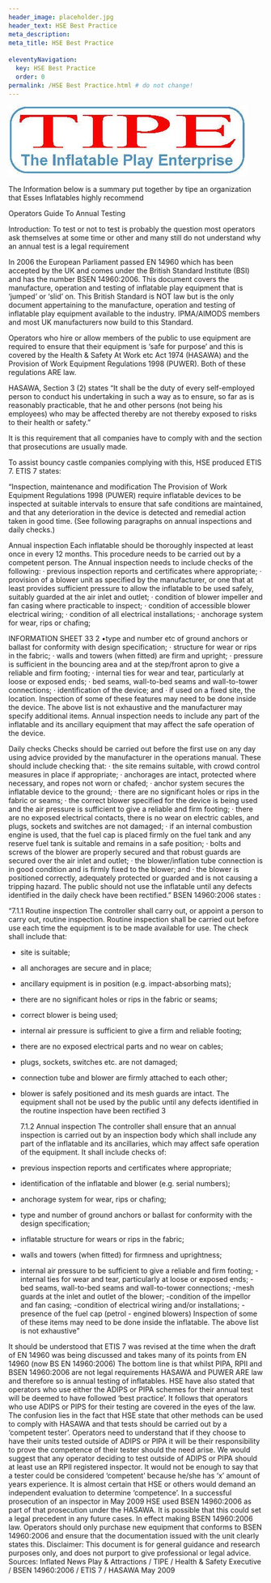 ```yaml
---
header_image: placeholder.jpg
header_text: HSE Best Practice
meta_description:
meta_title: HSE Best Practice

eleventyNavigation:
  key: HSE Best Practice
  order: 0
permalink: /HSE Best Practice.html # do not change!
---
```


![TIPE Logo](/images/tipe-logo.jpg)

The Information below is a summary put together by tipe an organization that Esses Inflatables highly recommend

Operators Guide To Annual Testing

Introduction:
To test or not to test is probably the question most operators ask themselves at
some time or other and many still do not understand why an annual test is a legal
requirement

In 2006 the European Parliament passed EN 14960 which has been accepted by the UK and comes
under the British Standard Institute (BSI) and has the number BSEN 14960:2006. This document
covers the manufacture, operation and testing of inflatable play equipment that is ‘jumped’ or ‘slid’ on.
This British Standard is NOT law but is the only document appertaining to the manufacture, operation
and testing of inflatable play equipment available to the industry. IPMA/AIMODS members and most
UK manufacturers now build to this Standard.

Operators who hire or allow members of the public to use equipment are required to ensure that their
equipment is ‘safe for purpose’ and this is covered by the Health & Safety At Work etc Act 1974
(HASAWA) and the Provision of Work Equipment Regulations 1998 (PUWER). Both of these regulations
ARE law.

HASAWA, Section 3 (2) states “It shall be the duty of every self-employed person to conduct his
undertaking in such a way as to ensure, so far as is reasonably practicable, that he and other persons
(not being his employees) who may be affected thereby are not thereby exposed to risks to their
health or safety.”

It is this requirement that all companies have to comply with and the section that prosecutions are
usually made.

To assist bouncy castle companies complying with this, HSE produced ETIS 7.
ETIS 7 states:

“Inspection, maintenance and modification
The Provision of Work Equipment Regulations 1998 (PUWER) require inflatable devices to be inspected
at suitable intervals to ensure that safe conditions are maintained, and that any deterioration in the
device is detected and remedial action taken in good time. (See following paragraphs on annual
inspections and daily checks.)

Annual inspection
Each inflatable should be thoroughly inspected at least once in every 12 months. This procedure needs
to be carried out by a competent person.
The Annual inspection needs to include checks of the following:
· previous inspection reports and certificates where appropriate;
· provision of a blower unit as specified by the manufacturer, or one that at least provides sufficient
pressure to allow the inflatable to be used safely, suitably guarded at the air inlet and outlet;
· condition of blower impeller and fan casing where practicable to inspect;
· condition of accessible blower electrical wiring;
· condition of all electrical installations;
· anchorage system for wear, rips or chafing;

INFORMATION SHEET 33
2
•type and number etc of ground anchors or ballast for conformity with design specification;
· structure for wear or rips in the fabric;
· walls and towers (when fitted) are firm and upright;
· pressure is sufficient in the bouncing area and at the step/front apron to give a reliable and firm
footing;
· internal ties for wear and tear, particularly at loose or exposed ends;
· bed seams, wall-to-bed seams and wall-to-tower connections;
· identification of the device; and
· if used on a fixed site, the location.
Inspection of some of these features may need to be done inside the device. The above list is not
exhaustive and the manufacturer may specify additional items. Annual inspection needs to include any
part of the inflatable and its ancillary equipment that may affect the safe operation of the device.

Daily checks
Checks should be carried out before the first use on any day using advice provided by the
manufacturer in the operations manual. These should include checking that:
· the site remains suitable, with crowd control measures in place if appropriate;
· anchorages are intact, protected where necessary, and ropes not worn or chafed;
· anchor system secures the inflatable device to the ground;
· there are no significant holes or rips in the fabric or seams;
· the correct blower specified for the device is being used and the air pressure is sufficient to give a
reliable and firm footing;
· there are no exposed electrical contacts, there is no wear on electric cables, and plugs, sockets and
switches are not damaged;
· if an internal combustion engine is used, that the fuel cap is placed firmly on the fuel tank and any
reserve fuel tank is suitable and remains in a safe position;
· bolts and screws of the blower are properly secured and that robust guards are secured over the air
inlet and outlet;
· the blower/inflation tube connection is in good condition and is firmly fixed to the blower; and
· the blower is positioned correctly, adequately protected or guarded and is not causing a tripping
hazard.
The public should not use the inflatable until any defects identified in the daily check have been
rectified.”
BSEN 14960:2006 states :

“7.1.1 Routine inspection
The controller shall carry out, or appoint a person to carry out, routine inspection.
Routine inspection shall be carried out before use each time the equipment is to be made available
for use. The check shall include that:

- site is suitable;
- all anchorages are secure and in place;
- ancillary equipment is in position (e.g. impact-absorbing mats);
- there are no significant holes or rips in the fabric or seams;
- correct blower is being used;
- internal air pressure is sufficient to give a firm and reliable footing;
- there are no exposed electrical parts and no wear on cables;
- plugs, sockets, switches etc. are not damaged;
- connection tube and blower are firmly attached to each other;
- blower is safely positioned and its mesh guards are intact.
  The equipment shall not be used by the public until any defects identified in the routine inspection have
  been rectified
  3

  7.1.2 Annual inspection
  The controller shall ensure that an annual inspection is carried out by an inspection body which shall
  include any part of the inflatable and its ancillaries, which may affect safe operation of the equipment.
  It shall include checks of:

- previous inspection reports and certificates where appropriate;
- identification of the inflatable and blower (e.g. serial numbers);
- anchorage system for wear, rips or chafing;
- type and number of ground anchors or ballast for conformity with the design specification;
- inflatable structure for wears or rips in the fabric;
- walls and towers (when fitted) for firmness and uprightness;
- internal air pressure to be sufficient to give a reliable and firm footing;
  -internal ties for wear and tear, particularly at loose or exposed ends;
  -bed seams, wall-to-bed seams and wall-to-tower connections;
  -mesh guards at the inlet and outlet of the blower;
  -condition of the impellor and fan casing;
  -condition of electrical wiring and/or installations;
  -presence of the fuel cap (petrol - engined blowers)
  Inspection of some of these items may need to be done inside the inflatable. The above list is not
  exhaustive”

It should be understood that ETIS 7 was revised at the time when the draft of EN 14960 was being
discussed and takes many of its points from EN 14960 (now BS EN 14960:2006)
The bottom line is that whilst PIPA, RPII and BSEN 14960:2006 are not legal requirements HASAWA
and PUWER ARE law and therefore so is annual testing of inflatables.
HSE have also stated that operators who use either the ADIPS or PIPA schemes for their annual test
will be deemed to have followed ‘best practice’. It follows that operators who use ADIPS or PIPS for
their testing are covered in the eyes of the law. The confusion lies in the fact that HSE state that other
methods can be used to comply with HASAWA and that tests should be carried out by a ‘competent
tester’. Operators need to understand that if they choose to have their units tested outside of ADIPS or
PIPA it will be their responsibility to prove the competence of their tester should the need arise. We
would suggest that any operator deciding to test outside of ADIPS or PIPA should at least use an RPII
registered inspector. It would not be enough to say that a tester could be considered ‘competent’
because he/she has ‘x’ amount of years experience. It is almost certain that HSE or others would
demand an independent evaluation to determine ‘competence’.
In a successful prosecution of an inspector in May 2009 HSE used BSEN 14960:2006 as part of that
prosecution under the HASAWA. It is possible that this could set a legal precedent in any future cases.
In effect making BSEN 14960:2006 law.
Operators should only purchase new equipment that conforms to BSEN 14960:2006 and ensure that
the documentation issued with the unit clearly states this.
Disclaimer: This document is for general guidance and research purposes only, and does not purport to give
professional or legal advice.
Sources:
Inflated News Play & Attractions / TIPE / Health & Safety Executive / BSEN 14960:2006 / ETIS 7 / HASAWA
May 2009
